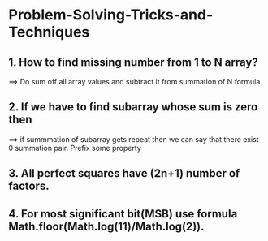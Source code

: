 # Problem-Solving-Tricks-and-Techniques
## 1. How to find missing number from 1 to N array?
==> Do sum off all array values and subtract it from summation of N formula
## 2. If we have to find subarray whose sum is zero then 
==> if summmation of subarray gets repeat then we can say that there exist 0 summation pair. Prefix some property
## 3. All perfect squares have (2n+1) number of factors.
## 4. For most significant bit(MSB) use formula Math.floor(Math.log(11)/Math.log(2)).


